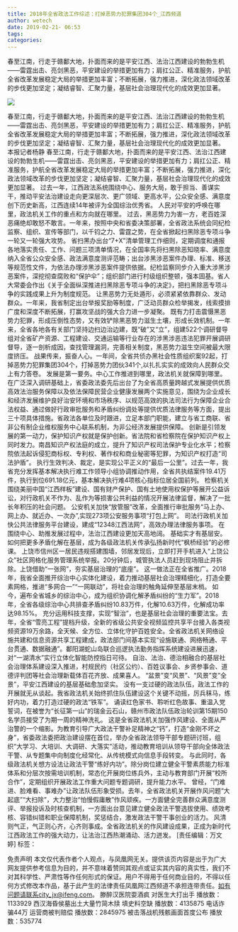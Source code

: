 ```yaml
---
title: 2018年全省政法工作综述：打掉恶势力犯罪集团304个_江西频道
author: wetech
date: 2019-02-21- 06:53
tags: 
categories: 
---
```

春至江南，行走于赣鄱大地，扑面而来的是平安江西、法治江西建设的勃勃生机——雷霆出击、亮剑黑恶，平安建设的举措更加有力；肩扛公正、精准服务，护航全省改革发展稳定大局的举措更加丰富；不断拓展，强力推进，深化政法领域改革的步伐更加坚定；凝结睿智、汇聚力量，基层社会治理现代化的成效更加显著。
<!-- more -->
                
<img align="center" border="0" src="http://p2.ifengimg.com/a/2016/0810/204c433878d5cf9size1_w16_h16.png" />
                
                
            
春至江南，行走于赣鄱大地，扑面而来的是平安江西、法治江西建设的勃勃生机——雷霆出击、亮剑黑恶，平安建设的举措更加有力；肩扛公正、精准服务，护航全省改革发展稳定大局的举措更加丰富；不断拓展，强力推进，深化政法领域改革的步伐更加坚定；凝结睿智、汇聚力量，基层社会治理现代化的成效更加显著。
本报记者杨静
春至江南，行走于赣鄱大地，扑面而来的是平安江西、法治江西建设的勃勃生机——雷霆出击、亮剑黑恶，平安建设的举措更加有力；肩扛公正、精准服务，护航全省改革发展稳定大局的举措更加丰富；不断拓展，强力推进，深化政法领域改革的步伐更加坚定；凝结睿智、汇聚力量，基层社会治理现代化的成效更加显著。
过去一年，江西政法系统围绕中心、服务大局，敢于担当、善谋实干，推动平安法治建设走向更深层次、更广领域、更高水平，公众安全感、满意度创下历史新高，江西连续14年被评为全国综治优秀省。
人民对平安的呼唤在哪里，政法机关工作的重点和方向就在哪里。
过去，黑恶势力为害一方，老百姓深恶痛绝却敢怒不敢言。一年来，按照中央和省委决策部署，全省政法系统会同纪检监察、组织、宣传等部门，以千钧之力、雷霆之势，在全省掀起扫黑除恶专项斗争一轮又一轮强大攻势。
省扫黑办出台“7+X”清单管理工作细则，定期调度和通报各地落实责任、工作、问题三项清单情况，在全国率先将扫黑除恶知晓率、满意度纳入全省公众安全感、政法满意度测评范畴；出台涉黑涉恶案件办理、标准、移送等规范性文件，为依法办理涉黑涉恶案件提供依据。纪检监察同步介入重大涉黑涉恶案件，深挖彻查腐败和“保护伞”；组织部门进行村级组织整顿，强本固基。省人大常委会作出《关于全面纵深推进扫黑除恶专项斗争的决定》，把扫黑除恶专项斗争的实践成果上升为制度规范。
让黑恶势力无处遁形，必须紧紧依靠群众、发动群众。一年来，我省制定出台举报奖励等制度，广泛动员群众检举揭发，线索摸排广度和深度不断拓展，打赢攻坚战的强大合力进一步凝聚。
既有力打击震慑黑恶势力犯罪，形成压倒性态势，又有效铲除黑恶势力滋生土壤，形成长效机制。一年来，全省各地各有关部门坚持边扫边治边建，既“破”又“立”，组建522个调研督导组对全省矿产资源、工程建设、交通运输等行业存在的涉黑涉恶违法犯罪开展调研督导，逐一剖析成因，查找管理漏洞，完善相关制度，黑恶势力滋生空间被最大限度挤压。
战果传来，振奋人心。一年间，全省共侦办黑社会性质组织案92起，打掉恶势力犯罪集团304个，打掉恶势力团伙341个,以扎扎实实的成效向人民群众交上有力答卷。
发展是第一要务。中心工作推进到哪里，政法机关就保障到哪里。
在广泛深入调研基础上，省委政法委先后出台了为全省高质量跨越式发展提供优质高效法治服务保障以及依法保障民营企业健康发展两个实施意见，围绕为企业成长和经济发展维护良好治安环境和市场秩序、以规范高效的执法司法行为保障企业合法权益、通过做好行政审批服务和矛盾纠纷调处等提供优质法律服务等方面，提出三十项具体措施。省政法各单位及时跟进，立足本部门职能，建立与省工商联、省非公有制企业维权服务中心联系机制，为非公经济发展提供保障。
创新是引领发展的第一动力，保护知识产权就是保护创新。省法院和省检察院在保护知识产权上同时发力。南昌知识产权法庭的成立，提升了知识产权司法保护专业化水平；检察院依法起诉侵犯商标权、专利权、著作权和商业秘密等犯罪，为知识产权打造“司法护盾”。
执行生效判决、裁定，是实现公平正义的“最后一公里”。过去一年，我省充分发挥基本解决执行难工作领导小组协调推动作用，全省共执结案件19.41万件，执行到位691.18亿元，基本解决执行难4项核心指标位居全国前列。
检察机关围绕美丽中国“江西样板”建设、国有财产保护、国有土地使用权保护等展开公益诉讼，对行政机关不作为、乱作为等损害公共利益的情况开展法律监督，解决了一批长年积压的社会问题。
公安机关加快“放管服”改革，全面推行审批服务“马上办、网上办、就近办、一次办”,实现273项公安服务事项“打包上网”。
司法行政机关加快公共法律服务平台建设，建成“12348江西法网”，高效办理法律服务事项。
在围绕中心、助推发展过程中，法治江西建设更加天高地阔。
基础实才有基层安。如何把更多矛盾化解在基层，成为各级政法机关传承弘扬新时代“枫桥经验”的必修课。
上饶市信州区一居民违规搭建围墙，邻居发现后，立即打开手机进入“上饶公众”社区网格化服务管理系统举报。20分钟后，城管执法人员赶到现场阻止并拆除。上饶借助“一张网”，夯实基层治理的“底座”。
这一做法正在全省推广。2018年，我省全面推开综治中心实体化建设，着力推动基层社会治理精细化，打造全要素网格，推进“多网合一”“一网联动”，将社会治理的触角延伸至基层末梢。
如今，遍布全省城乡的综治中心，成为组织协调化解矛盾纠纷的“生力军”。2018年，全省各级综治中心共排查矛盾纠纷10.83万件，化解10.63万件，化解成功率达98.15%。
充分运用科技支撑，实现“智治”，也是基层社会治理的重要法宝。去年，全省“雪亮工程”提档升级，全新的省级公共安全视频监控共享平台接入各类视频资源19万余路，全天候、全方位、立体化守护百姓安全。全省政法机关网络设施共建和信息资源共享工程建成，政法部门间基本实现“设施联通、网络畅通、平台贯通、数据融通”。鄱阳湖蛇山岛联合巡逻执法勤务指挥系统建设进展迅速，对“一湖清水”实行立体化智能防控指日可待。
自治、法治、德治相融合的基层社会治理体系建设深入推进，村规民约（社区公约）、百姓议事会、乡贤参事会、道德评判团等社会治理新载体百花齐放、成果喜人。
“盆景”变“风景”、“风景”变”全景”，平安江西建设的基层基础愈加坚实。
没有一支过硬的政法队伍，政法工作的开展就无从谈起。我省政法机关始终抓住队伍建设这个关键不动摇，厉兵秣马，练好内功，着力打造过硬的政法“铁军”。
诵读红色家书、聆听红色故事、重温入党誓词，在被誉为“长征第一山”的瑞金云石山，赣州市政法队伍政治轮训第15期150名学员接受了为期一周的精神洗礼。
这是全省政法机关加强作风建设、全面从严治警的一个缩影。为教育引导广大政法干警补足精神之“钙”，打造“金刚不坏之身”，省委政法委把政治建设摆在首位，举办全省政法领导干部专题研讨班，组织“大学习、大培训、大调研、大落实”活动，推动教育培训从领导干部向全体政法干警、从专题集中向制度化经常化、从传统模式向信息手段转变。
与此同时，各级政法机关想方设法让政法干警“练好内功”。除分岗位建立健全干警素质能力标准体系和分层次按需培训机制，常态化开展岗位练兵外，主动与教育部门开展“校所合作”，定期组织开展政法工作重大问题专题调研，提升能力水平。
曾经，“门难进、脸难看、事难办”让政法队伍形象受损。去年，全省政法机关开展作风问题“大起底”“大扫除”，大力整治“怕慢假庸散”作风顽疾。一方面健全完善群众满意度测评、举报投诉及时核查机制，一方面出台意见建立健全政法干警选拔使用、绩效考核、容错纠错和职业保障机制，奖惩结合，激发政法干警干事创业的活力。
风清则气正，气正则心齐，心齐则事成。全省政法机关的作风建设成果，正成为新时代江西政法工作的强大动力，让法治江西热潮涌动、活力迸发。
[责任编辑：万文婷]
标签：
             
免责声明
本文仅代表作者个人观点，与凤凰网无关。提供该页内容是出于为广大网友提供参考信息为目的，并不意味着赞同其观点或证实其内容的真实性，我们不对其科学性、严肃性等作任何形式的保证。用户不得用于任何商业目的，不得以任何方式修改本作品，基于此产生的法律责任凤凰网江西频道不承担连带责任。如有问题请联系city_jx@ifeng.com。
滕醉汉医院耍酒疯 对医生大打出手
播放数：1133929
西汉海昏侯墓出土大量竹简木牍 填史料空缺
播放数：4135875
电话诈骗44万 运营商被判赔偿
播放数：2845975
被击落战机残骸画面首度公布
播放数：535774
